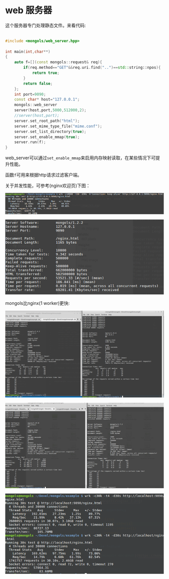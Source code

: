 # web 服务器

这个服务器专门处理静态文件。来看代码:

```cpp

#include <mongols/web_server.hpp>

int main(int,char**)
{
	auto f=[](const mongols::request& req){
		if(req.method=="GET"&&req.uri.find("..")==std::string::npos){
			return true;
		}
		return false;
	};
	int port=9090;
	const char* host="127.0.0.1";
	mongols::web_server 
	server(host,port,5000,512000,2);
	//server(host,port);
	server.set_root_path("html");
	server.set_mime_type_file("mime.conf");
	server.set_list_directory(true);
	server.set_enable_mmap(true);
	server.run(f);
}

```

web_server可以通过`set_enable_mmap`来启用内存映射读取，在某些情况下可提升性能。

函数`f`可用来根据http请求过滤客户端。

关于并发性能，可参考(nginx欢迎页)下图：

![wrk_web](image/wrk_web.png)

![ab_web](image/ab_web.png)

mongols比nginx(1 worker)更快:

![mongolsVSnginx_1](image/mongolsVSnginx_1.png)

![mongolsVSnginx_2](image/mongolsVSnginx_2.png)

![mongolsVSnginx_3](image/mongolsVSnginx_3.png)